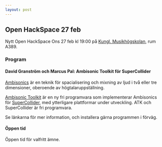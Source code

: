 ```yaml
---
layout: post
---
```



## Open HackSpace 27 feb

Nytt Open HackSpace Ons 27 feb kl 19:00 på [Kungl. Musikhögskolan][kmh], rum A389.

### Program

#### David Granström och Marcus Pal: Ambisonic Toolkit för SuperCollider

[Ambisonics][as] är en teknik för spacialisering och mixning av ljud i två eller
tre dimensioner, oberoende av högtalaruppställning.

[Ambisonic Toolkit][atk] är en ny fri programvara som implementerar Ambisonics för
[SuperCollider][sc], med ytterligare plattformar under utveckling. ATK och SuperCollider är fri
programvara.

Se länkarna för mer information, och installera gärna programmen i förväg.


#### Öppen tid

Öppen tid för valfritt ämne.
    

[as]:  http://en.wikipedia.org/wiki/Ambisonics
[atk]: http://www.ambisonictoolkit.net
[sc]:  http://supercollider.sourceforge.net/
[kmh]: http://www.kmh.se